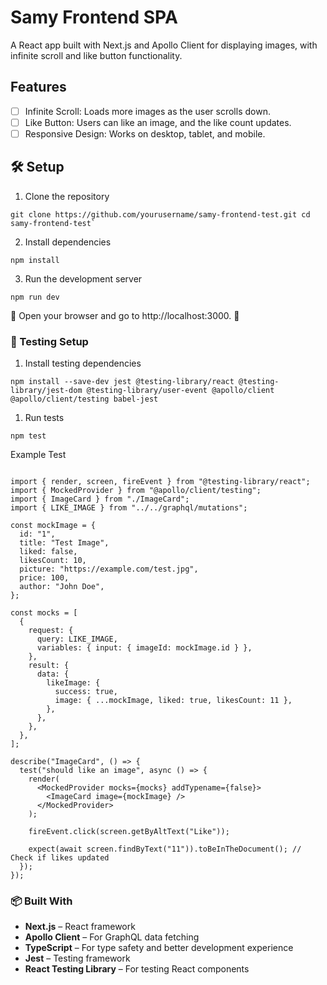 # Samy Frontend SPA

A React app built with Next.js and Apollo Client for displaying images, with infinite scroll and like button functionality.

## Features

- [ ] Infinite Scroll: Loads more images as the user scrolls down.
- [ ] Like Button: Users can like an image, and the like count updates.
- [ ] Responsive Design: Works on desktop, tablet, and mobile.

## 🛠️ Setup

1. Clone the repository

```
git clone https://github.com/yourusername/samy-frontend-test.git cd samy-frontend-test`
```

2. Install dependencies

```
npm install
```

3. Run the development server

```
npm run dev
```

🚀 Open your browser and go to http://localhost:3000. 🚀

### 🧪 Testing Setup

1. Install testing dependencies

```
npm install --save-dev jest @testing-library/react @testing-library/jest-dom @testing-library/user-event @apollo/client @apollo/client/testing babel-jest
```

1. Run tests

```
npm test
```

Example Test

```

import { render, screen, fireEvent } from "@testing-library/react";
import { MockedProvider } from "@apollo/client/testing";
import { ImageCard } from "./ImageCard";
import { LIKE_IMAGE } from "../../graphql/mutations";

const mockImage = {
  id: "1",
  title: "Test Image",
  liked: false,
  likesCount: 10,
  picture: "https://example.com/test.jpg",
  price: 100,
  author: "John Doe",
};

const mocks = [
  {
    request: {
      query: LIKE_IMAGE,
      variables: { input: { imageId: mockImage.id } },
    },
    result: {
      data: {
        likeImage: {
          success: true,
          image: { ...mockImage, liked: true, likesCount: 11 },
        },
      },
    },
  },
];

describe("ImageCard", () => {
  test("should like an image", async () => {
    render(
      <MockedProvider mocks={mocks} addTypename={false}>
        <ImageCard image={mockImage} />
      </MockedProvider>
    );

    fireEvent.click(screen.getByAltText("Like"));

    expect(await screen.findByText("11")).toBeInTheDocument(); // Check if likes updated
  });
});

```

### 📦 Built With

- **Next.js** – React framework
- **Apollo Client** – For GraphQL data fetching
- **TypeScript** – For type safety and better development experience
- **Jest** – Testing framework
- **React Testing Library** – For testing React components
